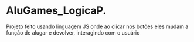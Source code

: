 # AluGames_LogicaP.
Projeto feito usando linguagem JS onde ao clicar nos botões eles mudam a função de alugar e devolver, interagindo com o usuário
